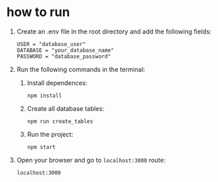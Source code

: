 # how to run

1. Create an .env file in the root directory and add the following fields:
   
   ```env
   USER = "database_user"
   DATABASE = "your_database_name"
   PASSWORD = "database_password"
   ```

2. Run the following commands in the terminal:
   
     1. Install dependences:
         ```
         npm install
         ```
     2. Create all database tables:
         ```
         npm run create_tables
         ```
     3. Run the project:
        ```
        npm start
        ```

 3. Open your browser and go to ```localhost:3000``` route:
    ```
    localhost:3000
    ```
